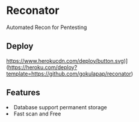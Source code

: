 # Reconator
Automated Recon for Pentesting 

## Deploy

https://www.herokucdn.com/deploy/button.svg)](https://heroku.com/deploy?template=https://github.com/gokulapap/reconator)

## Features

<li> Database support permanent storage
<li> Fast scan and Free
